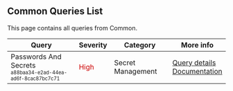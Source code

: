 ## Common Queries List
This page contains all queries from Common.

|            Query             |Severity|Category|More info|
|------------------------------|--------|--------|-----------|
|Passwords And Secrets<br/><sup><sub>a88baa34-e2ad-44ea-ad6f-8cac87bc7c71</sub></sup>|<span style="color:#C00">High</span>|Secret Management|<a href="../common-queries/common/a88baa34-e2ad-44ea-ad6f-8cac87bc7c71" target="_blank">Query details</a><br><a href="https://docs.kics.io/latest/secrets/">Documentation</a><br/>|
